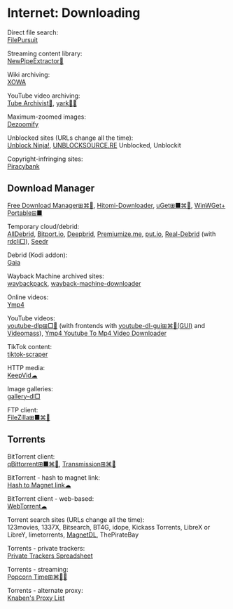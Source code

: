 # Internet: Downloading

Direct file search:  
[FilePursuit](https://filepursuit.com/)

Streaming content library:  
[NewPipeExtractor🔌](https://github.com/TeamNewPipe/NewPipeExtractor)

Wiki archiving:  
[XOWA](http://xowa.org/)

YouTube video archiving:  
[Tube Archivist💾](https://www.tubearchivist.com/),
[yark💾🐍](https://pypi.org/project/yark/)

Maximum-zoomed images:  
[Dezoomify](https://dezoomify.ophir.dev/)

Unblocked sites (URLs change all the time):  
[Unblock Ninja!](https://unblockninja.com/),
[UNBLOCKSOURCE.RE](https://unblocksource.re/)
Unblocked,
Unblockit

Copyright-infringing sites:  
[Piracybank](https://piracybank.org/)

## Download Manager

[Free Download Manager⊞⌘🐧](https://www.freedownloadmanager.org/),
[Hitomi-Downloader](https://github.com/KurtBestor/Hitomi-Downloader),
[uGet⊞■⌘🐧](https://ugetdm.com/),
[WinWGet+ Portable⊞■](https://portableapps.com/apps/internet/winwget_portable)

Temporary cloud/debrid:  
[AllDebrid](https://alldebrid.com/),
[Bitport.io](https://bitport.io/),
[Deepbrid](https://www.deepbrid.com/),
[Premiumize.me](https://www.premiumize.me/),
[put.io](https://put.io/),
[Real-Debrid](https://real-debrid.com/) (with [rdcli□](https://github.com/johackim/rdcli)),
[Seedr](https://www.seedr.cc/)

Debrid (Kodi addon):  
[Gaia](https://gaiakodi.com/)

Wayback Machine archived sites:  
[waybackpack](https://github.com/jsvine/waybackpack),
[wayback-machine-downloader](https://github.com/hartator/wayback-machine-downloader)

Online videos:  
[Ymp4](https://ymp4.download/en57/supported/)

YouTube videos:  
[youtube-dlp⊞□🐧](https://github.com/yt-dlp/yt-dlp) (with frontends with [youtube-dl-gui⊞⌘🐧(GUI)](https://github.com/jely2002/youtube-dl-gui) and [Videomass](https://jeanslack.github.io/Videomass/)),
[Ymp4 Youtube To Mp4 Video Downloader](https://ymp4.download/)

TikTok content:  
[tiktok-scraper](https://github.com/drawrowfly/tiktok-scraper)

HTTP media:  
[KeepVid☁](https://keepvid.com/)

Image galleries:  
[gallery-dl□](https://github.com/mikf/gallery-dl)

FTP client:  
[FileZilla⊞■⌘🐧](https://filezilla-project.org/)

## Torrents

BitTorrent client:  
[qBittorrent⊞■⌘🐧](https://www.qbittorrent.org/),
[Transmission⊞⌘🐧](https://transmissionbt.com/)

BitTorrent - hash to magnet link:  
[Hash to Magnet link☁](https://www.hashtomagnet.com/)

BitTorrent client - web-based:  
[WebTorrent☁](https://webtorrent.io/)

Torrent search sites (URLs change all the time):  
123movies,
1337X,
Bitsearch,
BT4G,
idope,
Kickass Torrents,
LibreX or LibreY,
limetorrents,
[MagnetDL](https://www.magnetdl.com/),
ThePirateBay

Torrents - private trackers:  
[Private Trackers Spreadsheet](https://hdvinnie.github.io/Private-Trackers-Spreadsheet/)

Torrents - streaming:  
[Popcorn Time⊞⌘🐧🤖](https://github.com/popcorn-official)

Torrents - alternate proxy:  
[Knaben's Proxy List](https://knaben.info/)
